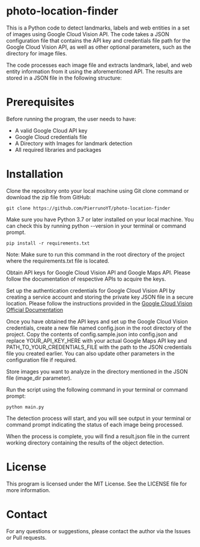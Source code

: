 # photo-location-finder
This is a Python code to detect landmarks, labels and web entities in a set of images using Google Cloud Vision API. The code takes a JSON configuration file that contains the API key and credentials file path for the Google Cloud Vision API, as well as other optional parameters, such as the directory for image files.

The code processes each image file and extracts landmark, label, and web entity information from it using the aforementioned API. The results are stored in a JSON file in the following structure:

# Prerequisites

Before running the program, the user needs to have:

* A valid Google Cloud API key
* Google Cloud credentials file
* A Directory with Images for landmark detection
* All required libraries and packages
    
# Installation

Clone the repository onto your local machine using Git clone command or download the zip file from GitHub:

```git clone https://github.com/PierrunoYT/photo-location-finder```

Make sure you have Python 3.7 or later installed on your local machine. You can check this by running python --version in your terminal or command prompt.

```pip install -r requirements.txt```

Note: Make sure to run this command in the root directory of the project where the requirements.txt file is located.

Obtain API keys for Google Cloud Vision API and Google Maps API. Please follow the documentation of respective APIs to acquire the keys.

Set up the authentication credentials for Google Cloud Vision API by creating a service account and storing the private key JSON file in a secure location. Please follow the instructions provided in the [Google Cloud Vision Official Documentation](https://cloud.google.com/vision/docs/before-you-begin)

Once you have obtained the API keys and set up the Google Cloud Vision credentials, create a new file named config.json in the root directory of the project. Copy the contents of config.sample.json into config.json and replace YOUR_API_KEY_HERE with your actual Google Maps API key and PATH_TO_YOUR_CREDENTIALS_FILE with the path to the JSON credentials file you created earlier. You can also update other parameters in the configuration file if required.

Store images you want to analyze in the directory mentioned in the JSON file (image_dir parameter).

Run the script using the following command in your terminal or command prompt:

```python main.py```

The detection process will start, and you will see output in your terminal or command prompt indicating the status of each image being processed.

When the process is complete, you will find a result.json file in the current working directory containing the results of the object detection.

# License

This program is licensed under the MIT License. See the LICENSE file for more information.

# Contact

For any questions or suggestions, please contact the author via the Issues or Pull requests.
